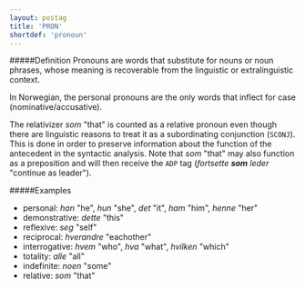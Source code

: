 ```yaml
---
layout: postag
title: 'PRON'
shortdef: 'pronoun'
---
```

#####Definition
Pronouns are words that substitute for nouns or noun phrases, whose meaning is recoverable from the linguistic or extralinguistic context. 

In Norwegian, the personal pronouns are the only words that inflect for case (nominative/accusative).

The relativizer *som* "that" is counted as a relative pronoun even though there are linguistic reasons to treat it as a subordinating conjunction (`SCONJ`). This is done in order to preserve information about the function of the antecedent in the syntactic analysis. Note that *som* "that" may also function as a preposition and will then receive the `ADP` tag (_fortsette <b>som</b>  leder_ "continue as leader").

#####Examples
* personal: *han* "he", *hun* "she", *det* "it", *ham* "him", *henne* "her"
* demonstrative: *dette* "this"
* reflexive: *seg* "self"
* reciprocal: *hverandre* "eachother"
* interrogative: *hvem* "who", *hva* "what", *hvilken* "which"
* totality: *alle* "all"
* indefinite: *noen* "some"
* relative: *som* "that"
<!-- Interlanguage links updated Po lis 14 15:34:35 CET 2022 -->
